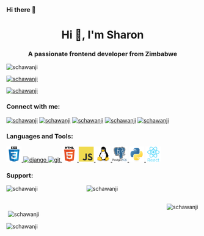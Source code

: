 ### Hi there 👋

<!--
**schawanji/schawanji** is a ✨ _special_ ✨ repository because its `README.md` (this file) appears on your GitHub profile.

Here are some ideas to get you started:

- 🔭 I’m currently working on ...
- 🌱 I’m currently learning ...
- 👯 I’m looking to collaborate on ...
- 🤔 I’m looking for help with ...
- 💬 Ask me about ...
- 📫 How to reach me: ...
- 😄 Pronouns: ...
- ⚡ Fun fact: ...
-->
<h1 align="center">Hi 👋, I'm Sharon</h1>
<h3 align="center">A passionate frontend developer from Zimbabwe</h3>

<p align="left"> <img src="https://komarev.com/ghpvc/?username=schawanji&label=Profile%20views&color=0e75b6&style=flat" alt="schawanji" /> </p>

<p align="left"> <a href="https://github.com/ryo-ma/github-profile-trophy"><img src="https://github-profile-trophy.vercel.app/?username=schawanji" alt="schawanji" /></a> </p>

<p align="left"> <a href="https://twitter.com/schawanji" target="blank"><img src="https://img.shields.io/twitter/follow/schawanji?logo=twitter&style=for-the-badge" alt="schawanji" /></a> </p>

<h3 align="left">Connect with me:</h3>
<p align="left">
<a href="https://twitter.com/schawanji" target="blank"><img align="center" src="https://raw.githubusercontent.com/rahuldkjain/github-profile-readme-generator/master/src/images/icons/Social/twitter.svg" alt="schawanji" height="30" width="40" /></a>
<a href="https://linkedin.com/in/schawanji" target="blank"><img align="center" src="https://raw.githubusercontent.com/rahuldkjain/github-profile-readme-generator/master/src/images/icons/Social/linked-in-alt.svg" alt="schawanji" height="30" width="40" /></a>
<a href="https://fb.com/schawanji" target="blank"><img align="center" src="https://raw.githubusercontent.com/rahuldkjain/github-profile-readme-generator/master/src/images/icons/Social/facebook.svg" alt="schawanji" height="30" width="40" /></a>
<a href="https://instagram.com/schawanji" target="blank"><img align="center" src="https://raw.githubusercontent.com/rahuldkjain/github-profile-readme-generator/master/src/images/icons/Social/instagram.svg" alt="schawanji" height="30" width="40" /></a>
<a href="https://www.youtube.com/c/schawanji" target="blank"><img align="center" src="https://raw.githubusercontent.com/rahuldkjain/github-profile-readme-generator/master/src/images/icons/Social/youtube.svg" alt="schawanji" height="30" width="40" /></a>
</p>

<h3 align="left">Languages and Tools:</h3>
<p align="left"> <a href="https://www.w3schools.com/css/" target="_blank" rel="noreferrer"> <img src="https://raw.githubusercontent.com/devicons/devicon/master/icons/css3/css3-original-wordmark.svg" alt="css3" width="40" height="40"/> </a> <a href="https://www.djangoproject.com/" target="_blank" rel="noreferrer"> <img src="https://cdn.worldvectorlogo.com/logos/django.svg" alt="django" width="40" height="40"/> </a> <a href="https://git-scm.com/" target="_blank" rel="noreferrer"> <img src="https://www.vectorlogo.zone/logos/git-scm/git-scm-icon.svg" alt="git" width="40" height="40"/> </a> <a href="https://www.w3.org/html/" target="_blank" rel="noreferrer"> <img src="https://raw.githubusercontent.com/devicons/devicon/master/icons/html5/html5-original-wordmark.svg" alt="html5" width="40" height="40"/> </a> <a href="https://developer.mozilla.org/en-US/docs/Web/JavaScript" target="_blank" rel="noreferrer"> <img src="https://raw.githubusercontent.com/devicons/devicon/master/icons/javascript/javascript-original.svg" alt="javascript" width="40" height="40"/> </a> <a href="https://www.linux.org/" target="_blank" rel="noreferrer"> <img src="https://raw.githubusercontent.com/devicons/devicon/master/icons/linux/linux-original.svg" alt="linux" width="40" height="40"/> </a> <a href="https://www.postgresql.org" target="_blank" rel="noreferrer"> <img src="https://raw.githubusercontent.com/devicons/devicon/master/icons/postgresql/postgresql-original-wordmark.svg" alt="postgresql" width="40" height="40"/> </a> <a href="https://www.python.org" target="_blank" rel="noreferrer"> <img src="https://raw.githubusercontent.com/devicons/devicon/master/icons/python/python-original.svg" alt="python" width="40" height="40"/> </a> <a href="https://reactjs.org/" target="_blank" rel="noreferrer"> <img src="https://raw.githubusercontent.com/devicons/devicon/master/icons/react/react-original-wordmark.svg" alt="react" width="40" height="40"/> </a> </p>

<h3 align="left">Support:</h3>
<p><a href="https://www.buymeacoffee.com/schawanji"> <img align="left" src="https://cdn.buymeacoffee.com/buttons/v2/default-yellow.png" height="50" width="210" alt="schawanji" /></a><a href="https://ko-fi.com/schawanji"> <img align="left" src="https://cdn.ko-fi.com/cdn/kofi3.png?v=3" height="50" width="210" alt="schawanji" /></a></p><br><br>

<p><img align="left" src="https://github-readme-stats.vercel.app/api/top-langs?username=schawanji&show_icons=true&locale=en&layout=compact" alt="schawanji" /></p>

<p>&nbsp;<img align="center" src="https://github-readme-stats.vercel.app/api?username=schawanji&show_icons=true&locale=en" alt="schawanji" /></p>

<p><img align="center" src="https://github-readme-streak-stats.herokuapp.com/?user=schawanji&" alt="schawanji" /></p>

